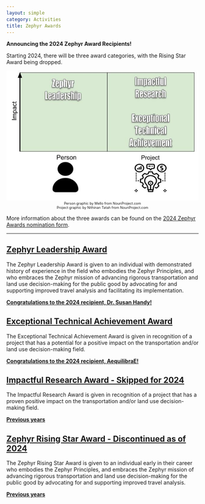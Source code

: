 ```yaml
---
layout: simple
category: Activities
title: Zephyr Awards
---
```


**Announcing the 2024 Zephyr Award Recipients!**

Starting 2024, there will be three award categories, with the Rising Star Award being dropped.

<p style="text-align:center; font-size:9px">
<img src="/img/zephyr-awards-diagram.png" alt="A rectangle in which the horizonal axis split into two parts labelled Person and Project. The vertical axis is labeled Impact. Three types of awards are depicted in the rectangle as text: The Person award is Zephyr Leadership. The lower impact Project award is Exceptional Technical Achievement. The higher impact Project award is Impactful Research.">
<br />
Person graphic by Mello from NounProject.com<br />
Project graphic by Nithinan Tatah from NounProject.com
</p>

More information about the three awards can be found on the [2024 Zephyr Awards nomination form](https://forms.gle/SiBMUwWLeSPYvmxWA).

<hr />

## [Zephyr Leadership Award](/leadership-award)

The Zephyr Leadership Award is given to an individual with demonstrated history of experience in the field who embodies the Zephyr Principles, and who embraces the Zephyr mission of advancing rigorous transportation and land use decision-making for the public good by advocating for and supporting improved travel analysis and facilitating its implementation.

**[Congratulations to the 2024 recipient, Dr. Susan Handy!](/leadership-award)**

## [Exceptional Technical Achievement Award](/technical-achievement-award)

The Exceptional Technical Achievement Award is given in recognition of a project that has a potential for a positive impact on the transportation and/or land use decision-making field.

**[Congratulations to the 2024 recipient, AequilibraE!](/technical-achievement-award)**

## [Impactful Research Award - Skipped for 2024](/impactful-research-award)

The Impactful Research Award is given in recognition of a project that has a proven positive impact on the transportation and/or land use decision-making field.

**[Previous years](/impactful-research-award)**

## [Zephyr Rising Star Award - Discontinued as of 2024](/rising-star-award)

The Zephyr Rising Star Award is given to an individual early in their career who embodies the Zephyr Principles, and embraces the Zephyr mission of advancing rigorous transportation and land use decision-making for the public good by advocating for and supporting improved travel analysis. 

**[Previous years](/rising-star-award)**
